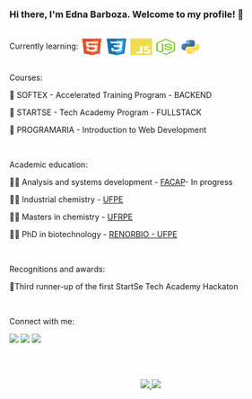 ### Hi there, I'm Edna Barboza. Welcome to my profile! 👋


<div style="display: inline_block"><br>
  <span>Currently learning:</span>
  <img align="center" alt="Edna-HTML" height="30" width="40" src="https://raw.githubusercontent.com/devicons/devicon/master/icons/html5/html5-original.svg">
  <img align="center" alt="Edna-CSS" height="30" width="40" src="https://raw.githubusercontent.com/devicons/devicon/master/icons/css3/css3-original.svg">
  <img align="center" alt="Edna-Js" height="30" width="40" src="https://raw.githubusercontent.com/devicons/devicon/master/icons/javascript/javascript-plain.svg">
  <img align="center" alt="Edna-Python" height="30" width="40" src="https://raw.githubusercontent.com/devicons/devicon/master/icons/nodejs/nodejs-original.svg">
  <img align="center" alt="Edna-Python" height="30" width="40" src="https://raw.githubusercontent.com/devicons/devicon/master/icons/python/python-original.svg">
 </div><br>

<p>Courses:</p>
<p>📖 SOFTEX - Accelerated Training Program - BACKEND</p>
<p>📖 STARTSE - Tech Academy Program - FULLSTACK </p>
<p>📖 PROGRAMARIA - Introduction to Web Development </p><br>

<p>Academic education:</p>
<p>👨‍🎓 Analysis and systems development - <a href="https://uca.edu.br/">FACAP</a>- In progress</p>
<p>👨‍🎓 Industrial chemistry - <a href="https://www.ufpe.br/deq">UFPE</a></p>
<p>👨‍🎓 Masters in chemistry - <a href="http://www.ufrpe.br/br">UFRPE</a></p>
<p>👨‍🎓 PhD in biotechnology - <a href="https://renorbio.org/">RENORBIO - UFPE</a></p><br>

<p>Recognitions and awards:</p>
<p>🥉Third runner-up of the first StartSe Tech Academy Hackaton</p><br>

<div>
  <p>Connect with me:</p>
  <a href="https://www.linkedin.com/in/ednabarboza" target="_blank"><img src="https://img.shields.io/badge/-LinkedIn-%230077B5?style=for-the-badge&logo=linkedin&logoColor=white" target="_blank"></a>
  <a href = "mailto:ednabarbozalima@gmail.com"><img src="https://img.shields.io/badge/-Gmail-%23333?style=for-the-badge&logo=gmail&logoColor=white" target="_blank"></a>
 <a href="https://discord.io/ednabarbozalima" target="_blank"><img src="https://img.shields.io/badge/Discord-7289DA?style=for-the-badge&logo=discord&logoColor=white" target="_blank"></a> 
</div><br>

 <br><div align="center">
  <a href="https://github.com/ednabarboza">
  <img height="180em" src="https://github-readme-stats.vercel.app/api?username=ednabarboza&show_icons=true&theme=radical&include_all_commits=true&count_private=true"/>
  <img height="180em" src="https://github-readme-stats.vercel.app/api/top-langs/?username=ednabarboza&layout=compact&langs_count=7&theme=radical"/>
</div>


